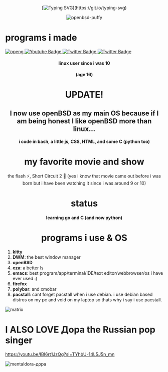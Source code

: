 <table>
  <tr>
   <div id="header" align="center">

   [![Typing SVG](https://readme-typing-svg.demolab.com/?lines=Hi,;this+is+my+profile.;i+make+things.)](https://git.io/typing-svg)

   
   ![openbsd-puffy](https://github.com/user-attachments/assets/4da8c13e-18c1-449c-b71b-f9fcb7e3cba8)
   </div>
   
   # programs i made
   <div id="badges">
   <a href="openg">
   <img src="https://github.com/user-attachments/assets/d4452526-5e1d-4673-b4d9-8a55e69d9b91" alt="openg"/>
   </a>
   <a href="gsearch">
   <img src="https://img.shields.io/badge/YouTube-red?style=for-the-badge&logo=youtube&logoColor=white" alt="Youtube Badge"/>
   </a>
   <a href="ps-lookup">
   <img src="https://img.shields.io/badge/Twitter-blue?style=for-the-badge&logo=twitter&logoColor=white" alt="Twitter Badge"/>
   </a>
   <a href="ebps">
   <img src="https://img.shields.io/badge/Twitter-blue?style=for-the-badge&logo=twitter&logoColor=white" alt="Twitter Badge"/>
   </a>

   <div align="center">

   #### linux user since i was 10
   #### (age 16)

   # UPDATE!
   [//]: ![King_of_Kings](https://github.com/user-attachments/assets/ac66b355-8a7c-4ce9-9cb1-21b0f8555d42)

   ## I now use openBSD as my main OS because if I am being honest I like openBSD more than linux...


   #### i code in bash, a little js, CSS, HTML, and some C (python too)
   </div>

   <div align="center">

   # my favorite movie and show
 
   the flash ⚡, Short Circuit 2 🤖 (yes i know that movie came out before i was born but i have been watching it since i was around 9 or 10)
   </div>

  <div align="center">

  # status

  #### learning go and C (and now python) 
  </div>



  <div align="center">

  # programs i use & OS 
  </div>

  1) **kitty**
  2) **DWM**: the best window manager
  3) **openBSD**
  4) **eza**: a better ls
  5) **emacs**: best program/app/terminal/IDE/text editor/webbrowser/os i have ever used :)
  6) **firefox**
  7) **polybar**: and xmobar
  8) **pacstall**: cant forget pacstall when i use debian. i use debian based distros on my pc and void on my laptop so thats why i say i use pacstall. 

  ![matrix](https://github.com/hexisXz/hexisXz/assets/71829613/577b1660-9340-40ac-9a30-b5e78ac5cea7)


  # I ALSO LOVE Дора the Russian pop singer
  https://youtu.be/IBI6rt1JzQg?si=TYhbU-14L5J5n_mn
  
  ![mentaldora-дора](https://github.com/user-attachments/assets/e69d06bc-66de-4e2e-a306-7450fa7e2394)

  </div>



</tr>
  </table>
